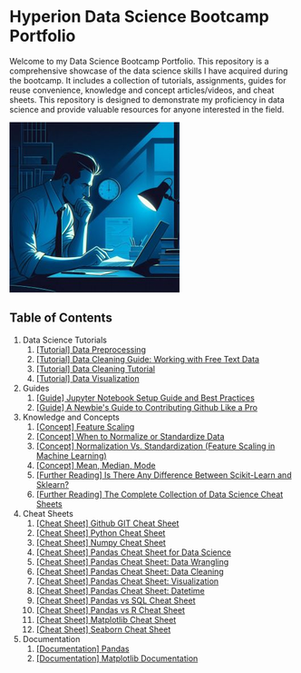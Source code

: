 # Hyperion Data Science Bootcamp Portfolio

Welcome to my Data Science Bootcamp Portfolio. This repository is a comprehensive showcase of the data science skills I have acquired during the bootcamp. It includes a collection of tutorials, assignments, guides for reuse convenience, knowledge and concept articles/videos, and cheat sheets. This repository is designed to demonstrate my proficiency in data science and provide valuable resources for anyone interested in the field.


![data_analysis_night](https://github.com/vialliw/Hyperion_Data_Science_Bootcamp/blob/main/image/data_analysis_night.jpg?raw=true)

## Table of Contents

1. Data Science Tutorials
   1. [[Tutorial] Data Preprocessing](https://github.com/vialliw/Hyperion_Data_Science_Bootcamp/blob/main/data_preprocessing.ipynb)
   2. [[Tutorial] Data Cleaning Guide: Working with Free Text Data](https://github.com/vialliw/Hyperion_Data_Science_Bootcamp/blob/main/data-cleaning-markdown.md)
   3. [[Tutorial] Data Cleaning Tutorial](https://github.com/vialliw/Hyperion_Data_Science_Bootcamp/blob/main/Data%20Cleaning%20Tutorial.ipynb)
   4. [[Tutorial] Data Visualization](Data_Visualization%20(Basic).md)
2. Guides
   1. [[Guide] Jupyter Notebook Setup Guide and Best Practices](jupyter-setup-guide.md)
   2. [[Guide] A Newbie's Guide to Contributing Github Like a Pro](https://github.com/vialliw/Tech_Notes/blob/main/A%20Newbie's%20Guide%20to%20Contributing%20Like%20a%20Pro.md)
3. Knowledge and Concepts
   1. [[Concept] Feature Scaling](https://www.youtube.com/watch?v=Y7m9MyPxcyQ)
   2. [[Concept] When to Normalize or Standardize Data](https://www.secoda.co/learn/when-to-normalize-or-standardize-data)
   3. [[Concept] Normalization Vs. Standardization (Feature Scaling in Machine Learning)](https://www.youtube.com/watch?v=bqhQ2LWBheQ)
   4. [[Concept] Mean, Median, Mode](https://www.youtube.com/watch?v=5C9LBF3b65s)
   5. [[Further Reading] Is There Any Difference Between Scikit-Learn and Sklearn?](https://towardsdatascience.com/scikit-learn-vs-sklearn-6944b9dc1736#:)
   6. [[Further Reading] The Complete Collection of Data Science Cheat Sheets](https://www.kdnuggets.com/publications/sheets/The_Complete_Collection_of_Data_Science_Cheatsheets_KDnuggets.pdf)
4. Cheat Sheets
   1. [[Cheat Sheet] Github GIT Cheat Sheet](https://education.github.com/git-cheat-sheet-education.pdf)
   2. [[Cheat Sheet] Python Cheat Sheet](https://cdn.codewithmosh.com/image/upload/v1702942822/cheat-sheets/python.pdf)
   3. [[Cheat Sheet] Numpy Cheat Sheet](https://assets.datacamp.com/blog_assets/Numpy_Python_Cheat_Sheet.pdf)
   4. [[Cheat Sheet] Pandas Cheat Sheet for Data Science](https://datascientyst.com/pandas-cheat-sheet-for-data-science)
   5. [[Cheat Sheet] Pandas Cheat Sheet: Data Wrangling](https://pandas.pydata.org/Pandas_Cheat_Sheet.pdf)
   6. [[Cheat Sheet] Pandas Cheat Sheet: Data Cleaning](https://datascientyst.com/pandas-cheat-sheet-data-cleaning)
   7. [[Cheat Sheet] Pandas Cheat Sheet: Visualization](https://datascientyst.com/pandas-visualization-cheat-sheet)
   8. [[Cheat Sheet] Pandas Cheat Sheet: Datetime](https://datascientyst.com/pandas-datetime-cheat-sheet/)
   9. [[Cheat Sheet] Pandas vs SQL Cheat Sheet](https://datascientyst.com/pandas-vs-sql-cheat-sheet/)
   10. [[Cheat Sheet] Pandas vs R Cheat Sheet](https://datascientyst.com/pandas-vs-r-cheat-sheet/)
   11. [[Cheat Sheet] Matplotlib Cheat Sheet](https://matplotlib.org/cheatsheets/cheatsheets.pdf)
   12. [[Cheat Sheet] Seaborn Cheat Sheet](https://s3.amazonaws.com/assets.datacamp.com/blog_assets/Python_Seaborn_Cheat_Sheet.pdf)
5. Documentation
   1. [[Documentation] Pandas](https://pandas.pydata.org/docs/)
   2. [[Documentation] Matplotlib Documentation](https://matplotlib.org/stable/index.html)
